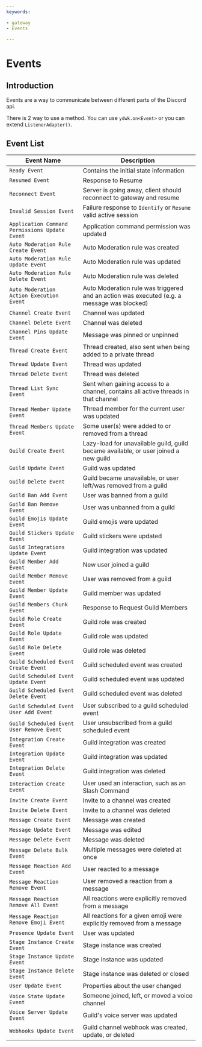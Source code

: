 ```yaml
---
keywords:

- gateway
- Events

---
```


# Events

## Introduction

Events are a way to communicate between different parts of the Discord api.

There is 2 way to use a method. You can use `ydwk.on<Event>` or you can extend `ListenerAdapter()`.

## Event List

| Event Name                                     | Description                                                                                |
|------------------------------------------------|--------------------------------------------------------------------------------------------|
| `Ready Event`                                  | Contains the initial state information                                                     |
| `Resumed Event`                                | Response to Resume                                                                         |
| `Reconnect Event `                             | Server is going away, client should reconnect to gateway and resume                        |
| `Invalid Session Event  `                      | Failure response to `Identify` or `Resume` valid active session                            |
| `Application Command Permissions Update Event` | Application command permission was updated                                                 |
| `Auto Moderation Rule Create Event      `      | Auto Moderation rule was created                                                           |
| `Auto Moderation Rule Update Event    `        | Auto Moderation rule was updated                                                           |
| `Auto Moderation Rule Delete Event    `        | Auto Moderation rule was deleted                                                           |
| `Auto Moderation Action Execution Event   `    | Auto Moderation rule was triggered and an action was executed (e.g. a message was blocked) |
| `Channel Create Event                `         | Channel was updated                                                                        |
| `Channel Delete Event               `          | Channel was deleted                                                                        |
| `Channel Pins Update Event                   ` | Message was pinned or unpinned                                                             |
| `Thread Create Event                         ` | Thread created, also sent when being added to a private thread                             |
| `Thread Update Event                         ` | Thread was updated                                                                         |
| `Thread Delete Event                         ` | Thread was deleted                                                                         |
| `Thread List Sync Event                      ` | Sent when gaining access to a channel, contains all active threads in that channel         |
| `Thread Member Update Event                  ` | Thread member for the current user was updated                                             |
| `Thread Members Update Event                 ` | Some user(s) were added to or removed from a thread                                        |
| `Guild Create Event                          ` | Lazy-load for unavailable guild, guild became available, or user joined a new guild        |
| `Guild Update Event                          ` | Guild was updated                                                                          |
| `Guild Delete Event                          ` | Guild became unavailable, or user left/was removed from a guild                            |
| `Guild Ban Add Event                         ` | User was banned from a guild                                                               |
| `Guild Ban Remove Event                      ` | User was unbanned from a guild                                                             |
| `Guild Emojis Update Event                   ` | Guild emojis were updated                                                                  |
| `Guild Stickers Update Event                 ` | Guild stickers were updated                                                                |
| `Guild Integrations Update Event             ` | Guild integration was updated                                                              |
| `Guild Member Add Event                      ` | New user joined a guild                                                                    |
| `Guild Member Remove Event                   ` | User was removed from a guild                                                              |
| `Guild Member Update Event                   ` | Guild member was updated                                                                   |
| `Guild Members Chunk Event                   ` | Response to Request Guild Members                                                          |
| `Guild Role Create Event                     ` | Guild role was created                                                                     |
| `Guild Role Update Event                     ` | Guild role was updated                                                                     |
| `Guild Role Delete Event                     ` | Guild role was deleted                                                                     |
| `Guild Scheduled Event Create Event          ` | Guild scheduled event was created                                                          |
| `Guild Scheduled Event Update Event          ` | Guild scheduled event was updated                                                          |
| `Guild Scheduled Event Delete Event          ` | Guild scheduled event was deleted                                                          |
| `Guild Scheduled Event User Add Event        ` | User subscribed to a guild scheduled event                                                 |
| `Guild Scheduled Event User Remove Event     ` | User unsubscribed from a guild scheduled event                                             |
| `Integration Create Event                    ` | Guild integration was created                                                              |
| `Integration Update Event                    ` | Guild integration was updated                                                              |
| `Integration Delete Event                    ` | Guild integration was deleted                                                              |
| `Interaction Create Event                    ` | User used an interaction, such as an Slash Command                                         |
| `Invite Create Event                         ` | Invite to a channel was created                                                            |
| `Invite Delete Event                         ` | Invite to a channel was deleted                                                            |
| `Message Create Event                        ` | Message was created                                                                        |
| `Message Update Event                        ` | Message was edited                                                                         |
| `Message Delete Event                        ` | Message was deleted                                                                        |
| `Message Delete Bulk Event                   ` | Multiple messages were deleted at once                                                     |
| `Message Reaction Add Event                  ` | User reacted to a message                                                                  |
| `Message Reaction Remove Event               ` | User removed a reaction from a message                                                     |
| `Message Reaction Remove All Event           ` | All reactions were explicitly removed from a message                                       |
| `Message Reaction Remove Emoji Event         ` | All reactions for a given emoji were explicitly removed from a message                     |
| `Presence Update Event                       ` | User was updated                                                                           |
| `Stage Instance Create Event                 ` | Stage instance was created                                                                 |
| `Stage Instance Update Event                 ` | Stage instance was updated                                                                 |
| `Stage Instance Delete Event                 ` | Stage instance was deleted or closed                                                       |
| `User Update Event                           ` | Properties about the user changed                                                          |
| `Voice State Update Event                    ` | Someone joined, left, or moved a voice channel                                             |
| `Voice Server Update Event                   ` | Guild's voice server was updated                                                           |
| `Webhooks Update Event                       ` | Guild channel webhook was created, update, or deleted                                      |
